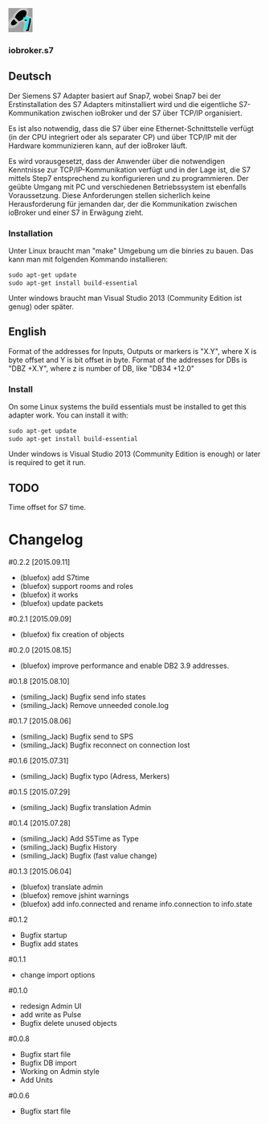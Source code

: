 ![Logo](admin/S7.png)
### iobroker.s7

## Deutsch
Der Siemens S7 Adapter basiert auf Snap7, wobei Snap7 bei der Erstinstallation des 
S7 Adapters mitinstalliert wird und die eigentliche S7-Kommunikation zwischen ioBroker und der S7 über TCP/IP organisiert.

Es ist also notwendig, dass die S7 über eine Ethernet-Schnittstelle verfügt 
(in der CPU integriert oder als separater CP) und über TCP/IP mit der Hardware kommunizieren kann, auf der ioBroker läuft.

Es wird vorausgesetzt, dass der Anwender über die notwendigen Kenntnisse zur TCP/IP-Kommunikation verfügt 
und in der Lage ist, die S7 mittels Step7 entsprechend zu konfigurieren und zu programmieren. 
Der geübte Umgang mit PC und verschiedenen Betriebssystem ist ebenfalls Voraussetzung. 
Diese Anforderungen stellen sicherlich keine Herausforderung für jemanden dar, 
der die Kommunikation zwischen ioBroker und einer S7 in Erwägung zieht.

### Installation
Unter Linux braucht man "make" Umgebung um die binries zu bauen. Das kann man mit folgenden Kommando installieren:

```
sudo apt-get update
sudo apt-get install build-essential
```

Unter windows braucht man Visual Studio 2013 (Community Edition ist genug) oder später.
## English
Format of the addresses for Inputs, Outputs or markers is "X.Y", where X is byte offset and Y is bit offset in byte.
Format of the addresses for DBs is "DBZ +X.Y", where z is number of DB, like "DB34 +12.0"

### Install
On some Linux systems the build essentials must be installed to get this adapter work. You can install it with:

```
sudo apt-get update
sudo apt-get install build-essential
```

Under windows is Visual Studio 2013 (Community Edition is enough) or later is required to get it run.

## TODO
  Time offset for S7 time.

# Changelog 
#0.2.2 [2015.09.11]
* (bluefox) add S7time
* (bluefox) support rooms and roles
* (bluefox) it works
* (bluefox) update packets

#0.2.1 [2015.09.09]
* (bluefox) fix creation of objects

#0.2.0 [2015.08.15]
* (bluefox) improve performance and enable DB2 3.9 addresses.

#0.1.8 [2015.08.10]
* (smiling_Jack) Bugfix send info states
* (smiling_Jack) Remove unneeded conole.log

#0.1.7 [2015.08.06]
* (smiling_Jack) Bugfix send to SPS
* (smiling_Jack) Bugfix reconnect on connection lost

#0.1.6 [2015.07.31]
* (smiling_Jack) Bugfix typo (Adress, Merkers)

#0.1.5 [2015.07.29]
* (smiling_Jack) Bugfix translation Admin

#0.1.4 [2015.07.28]
* (smiling_Jack) Add S5Time as Type
* (smiling_Jack) Bugfix History
* (smiling_Jack) Bugfix (fast value change)

#0.1.3 [2015.06.04]
* (bluefox) translate admin
* (bluefox) remove jshint warnings
* (bluefox) add info.connected and rename info.connection to info.state

#0.1.2
* Bugfix startup
* Bugfix add states

#0.1.1
* change import options

#0.1.0
* redesign Admin UI
* add write as Pulse
* Bugfix delete unused objects

#0.0.8
* Bugfix start file
* Bugfix DB import
* Working on Admin style
* Add Units

#0.0.6
* Bugfix start file